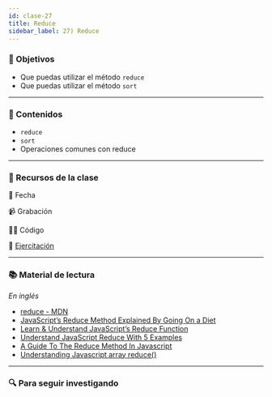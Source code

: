 ```yaml
---
id: clase-27
title: Reduce
sidebar_label: 27) Reduce
---
```


### 🏁 Objetivos

- Que puedas utilizar el método `reduce`
- Que puedas utilizar el método `sort`

---

### 📝 Contenidos

- `reduce`
- `sort`
- Operaciones comunes con reduce

---

### 🚀 Recursos de la clase

📆 Fecha

📹 Grabación

👩‍💻 Código

💪 [Ejercitación](https://github.com/Ada-IT/ejercicios-frontend/blob/master/modulo-5/ejercicios/ejercicios%20Reduce.md)

---

### 📚 Material de lectura

_En inglés_

- [reduce - MDN](https://developer.mozilla.org/es/docs/Web/JavaScript/Referencia/Objetos_globales/Array/reduce)
- [JavaScript’s Reduce Method Explained By Going On a Diet](https://blog.codeanalogies.com/2018/07/24/javascripts-reduce-method-explained-by-going-on-a-diet/)
- [Learn & Understand JavaScript’s Reduce Function](https://codeburst.io/learn-understand-javascripts-reduce-function-b2b0406efbdc)
- [Understand JavaScript Reduce With 5 Examples](https://thecodebarbarian.com/javascript-reduce-in-5-examples.html)
- [A Guide To The Reduce Method In Javascript​](https://www.freecodecamp.org/news/reduce-f47a7da511a9/)
- [Understanding Javascript array reduce()](https://appdividend.com/2018/10/16/javascript-reduce-example-tutorial/)

---

### 🔍 Para seguir investigando
